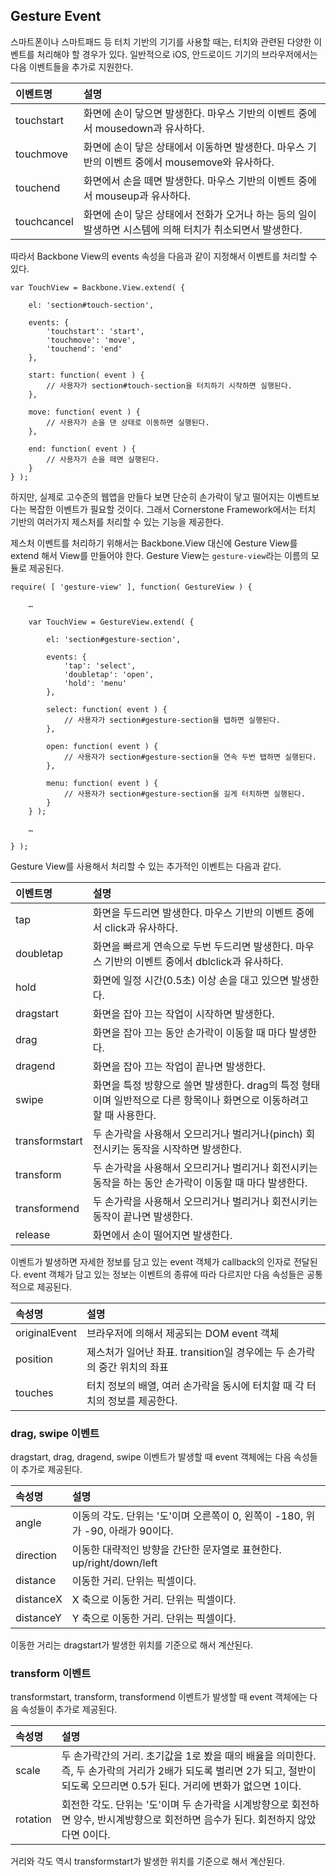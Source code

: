 <!--
layout: 'post'
section: 'Cornerstone Framework'
title: '제스쳐'
outline: '제스쳐'
date: '2012-11-16'
tagstr: 'application'
subsection: ‘본문’
order: '[2, 1, 8]'
-->

Gesture Event
-------------
스마트폰이나 스마트패드 등 터치 기반의 기기를 사용할 때는, 터치와 관련된 다양한 이벤트를 처리해야 할 경우가 있다. 일반적으로 iOS, 안드로이드 기기의 브라우저에서는 다음 이벤트들을 추가로 지원한다.

이벤트명 | 설명
:---- | :----
touchstart | 화면에 손이 닿으면 발생한다. 마우스 기반의 이벤트 중에서 mousedown과 유사하다.
touchmove | 화면에 손이 닿은 상태에서 이동하면 발생한다. 마우스 기반의 이벤트 중에서 mousemove와 유사하다.
touchend | 화면에서 손을 떼면 발생한다. 마우스 기반의 이벤트 중에서 mouseup과 유사하다.
touchcancel | 화면에 손이 닿은 상태에서 전화가 오거나 하는 등의 일이 발생하면 시스템에 의해 터치가 취소되면서 발생한다. 

따라서 Backbone View의 events 속성을 다음과 같이 지정해서 이벤트를 처리할 수 있다.

```
var TouchView = Backbone.View.extend( {
	
	el: 'section#touch-section',
	
	events: {
		'touchstart': 'start',
		'touchmove': 'move',
		'touchend': 'end'
	},
	
	start: function( event ) {
		// 사용자가 section#touch-section을 터치하기 시작하면 실행된다.
	},
	
	move: function( event ) {
		// 사용자가 손을 댄 상태로 이동하면 실행된다.
	},
	
	end: function( event ) {
		// 사용자가 손을 떼면 실행된다.
	}
} );
```

하지만, 실제로 고수준의 웹앱을 만들다 보면 단순히 손가락이 닿고 떨어지는 이벤트보다는 복잡한 이벤트가 필요할 것이다. 그래서 Cornerstone Framework에서는 터치 기반의 여러가지 제스처를 처리할 수 있는 기능을 제공한다.

제스처 이벤트를 처리하기 위해서는 Backbone.View 대신에 Gesture View를 extend 해서 View를 만들어야 한다. Gesture View는 `gesture-view`라는 이름의 모듈로 제공된다.

```
require( [ 'gesture-view' ], function( GestureView ) {

	…
	
	var TouchView = GestureView.extend( {
		
		el: 'section#gesture-section',
		
		events: {
			'tap': 'select',
			'doubletap': 'open',
			'hold': 'menu'
		},
		
		select: function( event ) {
			// 사용자가 section#gesture-section을 탭하면 실행된다.
		},
		
		open: function( event ) {
			// 사용자가 section#gesture-section을 연속 두번 탭하면 실행된다.
		},
		
		menu: function( event ) {
			// 사용자가 section#gesture-section을 길게 터치하면 실행된다.
		}
	} );

	…
	
} );
```

Gesture View를 사용해서 처리할 수 있는 추가적인 이벤트는 다음과 같다.

이벤트명 | 설명
:---- | :----
tap | 화면을 두드리면 발생한다. 마우스 기반의 이벤트 중에서 click과 유사하다.
doubletap | 화면을 빠르게 연속으로 두번 두드리면 발생한다. 마우스 기반의 이벤트 중에서 dblclick과 유사하다.
hold | 화면에 일정 시간(0.5초) 이상 손을 대고 있으면 발생한다.
dragstart | 화면을 잡아 끄는 작업이 시작하면 발생한다.
drag | 화면을 잡아 끄는 동안 손가락이 이동할 때 마다 발생한다.
dragend | 화면을 잡아 끄는 작업이 끝나면 발생한다.
swipe | 화면을 특정 방향으로 쓸면 발생한다. drag의 특정 형태이며 일반적으로 다른 항목이나 화면으로 이동하려고 할 때 사용한다.
transformstart | 두 손가락을 사용해서 오므리거나 벌리거나(pinch) 회전시키는 동작을 시작하면 발생한다.
transform | 두 손가락을 사용해서 오므리거나 벌리거나 회전시키는 동작을 하는 동안 손가락이 이동할 때 마다 발생한다.
transformend | 두 손가락을 사용해서 오므리거나 벌리거나 회전시키는 동작이 끝나면 발생한다.
release | 화면에서 손이 떨어지면 발생한다.

이벤트가 발생하면 자세한 정보를 담고 있는 event 객체가 callback의 인자로 전달된다. event 객체가 담고 있는 정보는 이벤트의 종류에 따라 다르지만 다음 속성들은 공통적으로 제공된다.

속성명 | 설명
:---- | :----
originalEvent | 브라우저에 의해서 제공되는 DOM event 객체
position | 제스처가 일어난 좌표. transition일 경우에는 두 손가락의 중간 위치의 좌표
touches | 터치 정보의 배열, 여러 손가락을 동시에 터치할 때 각 터치의 정보를 제공한다.

### drag, swipe 이벤트

dragstart, drag, dragend, swipe 이벤트가 발생할 때 event 객체에는 다음 속성들이 추가로 제공된다.

속성명 | 설명
:---- | :----
angle | 이동의 각도. 단위는 '도'이며 오른쪽이 0, 왼쪽이 -180, 위가 -90, 아래가 90이다.
direction | 이동한 대략적인 방향을 간단한 문자열로 표현한다. up/right/down/left
distance | 이동한 거리. 단위는 픽셀이다.
distanceX | X 축으로 이동한 거리. 단위는 픽셀이다.
distanceY | Y 축으로 이동한 거리. 단위는 픽셀이다.

이동한 거리는 dragstart가 발생한 위치를 기준으로 해서 계산된다.

### transform 이벤트

transformstart, transform, transformend 이벤트가 발생할 때 event 객체에는 다음 속성들이 추가로 제공된다.

속성명 | 설명
:---- | :----
scale | 두 손가락간의 거리. 초기값을 1로 봤을 때의 배율을 의미한다. 즉, 두 손가락의 거리가 2배가 되도록 벌리면 2가 되고, 절반이 되도록 오므리면 0.5가 된다. 거리에 변화가 없으면 1이다.
rotation | 회전한 각도. 단위는 '도'이며 두 손가락을 시계방향으로 회전하면 양수, 반시계방향으로 회전하면 음수가 된다. 회전하지 않았다면 0이다.

거리와 각도 역시 transformstart가 발생한 위치를 기준으로 해서 계산된다.
